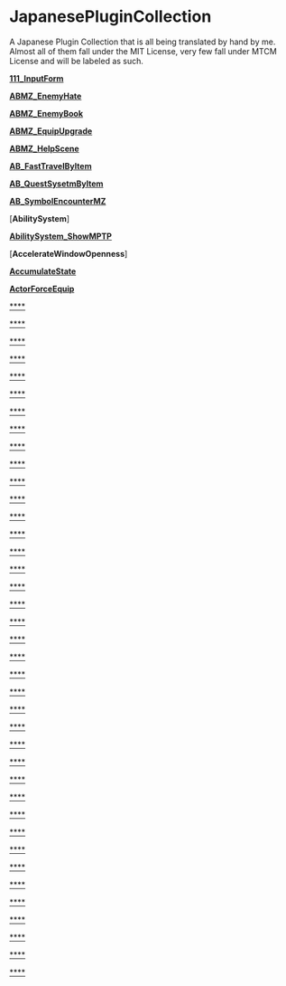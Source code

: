 # JapanesePluginCollection
A Japanese Plugin Collection that is all being translated by hand by me. Almost all of them fall under the MIT License, very few fall under MTCM License and will be labeled as such.

[**111_InputForm**](https://github.com/IkuSenpai/JapanesePluginCollection/tree/main/English%20Plugins/111_InputForm)

[**ABMZ_EnemyHate**](https://github.com/IkuSenpai/JapanesePluginCollection/tree/main/English%20Plugins/ABMZ_EnemyHate)

[**ABMZ_EnemyBook**](https://raw.githubusercontent.com/IkuSenpai/JapanesePluginCollection/main/English%20Plugins/ABMZ_EnemyBook.js)

[**ABMZ_EquipUpgrade**](https://github.com/IkuSenpai/JapanesePluginCollection/raw/main/English%20Plugins/ABMZ_EquipUpgrade.js)

[**ABMZ_HelpScene**](https://github.com/IkuSenpai/JapanesePluginCollection/raw/main/English%20Plugins/ABMZ_HelpScene.js)

[**AB_FastTravelByItem**](https://raw.githubusercontent.com/IkuSenpai/JapanesePluginCollection/main/English%20Plugins/AB_FastTravelByItem.js)

[**AB_QuestSysetmByItem**](https://github.com/IkuSenpai/JapanesePluginCollection/raw/main/English%20Plugins/AB_QuestSystemByItem.js)

[**AB_SymbolEncounterMZ**](https://github.com/IkuSenpai/JapanesePluginCollection/raw/main/English%20Plugins/AB_SymbolEncounterMZ.js)

[**AbilitySystem**]

[**AbilitySystem_ShowMPTP**](https://github.com/IkuSenpai/JapanesePluginCollection/raw/main/English%20Plugins/AbilitySystem_ShowMPTP.js)

[**AccelerateWindowOpenness**]

[**AccumulateState**](https://github.com/IkuSenpai/JapanesePluginCollection/raw/main/English%20Plugins/AccumulateState.js)

[**ActorForceEquip**](https://github.com/IkuSenpai/JapanesePluginCollection/raw/main/English%20Plugins/ActorForceEquip.js)

[****]()

[****]()

[****]()

[****]()

[****]()

[****]()

[****]()

[****]()

[****]()

[****]()

[****]()

[****]()

[****]()

[****]()

[****]()

[****]()

[****]()

[****]()

[****]()

[****]()

[****]()

[****]()

[****]()

[****]()

[****]()

[****]()

[****]()

[****]()

[****]()

[****]()

[****]()

[****]()

[****]()

[****]()

[****]()

[****]()

[****]()

[****]()

[****]()

